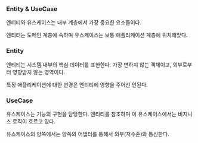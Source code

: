 ### Entity & UseCase

엔티티와 유스케이스는 내부 계층에서 가장 중요한 요소들이다. 

엔티티는 도메인 계층에 속하며 유스케이스는 보통 애플리케이션 계층에 위치해있다.

### Entity

엔티티는 시스템 내부의 핵심 데이터를 표현한다. 가장 변하지 않는 객체이고, 외부로부터 영향받지 않는 영역이다.

특정 애플리케이션에 대한 변경은 엔티티에 영향을 주어선 안된다.

### UseCase

유스케이스는 기능의 구현을 담당한다. 엔티티를 참조하며 이 유스케이스에서는 비지니스 로직이 흐르고 있다.

유스케이스의 양쪽에서는 양쪽의 어댑터를 통해서 외부(저수준)와 통신한다.